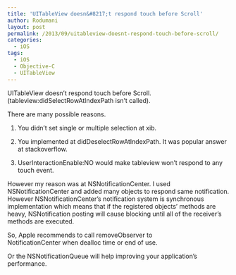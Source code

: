 ```yaml
---
title: 'UITableView doesn&#8217;t respond touch before Scroll'
author: Rodumani
layout: post
permalink: /2013/09/uitableview-doesnt-respond-touch-before-scroll/
categories:
  - iOS
tags:
  - iOS
  - Objective-C
  - UITableView
---
```

UITableView doesn&#8217;t respond touch before Scroll.(tableview:didSelectRowAtIndexPath isn&#8217;t called). 

There are many possible reasons. 

1. You didn&#8217;t set single or multiple selection at xib. 

2. You implemented at didDeselectRowAtIndexPath. It was popular answer at stackoverflow. 

3. UserInteractionEnable:NO would make tableview won&#8217;t respond to any touch event. 

However my reason was at NSNotificationCenter. I used NSNotificationCenter and added many objects to respond same notification. However NSNotificationCenter&#8217;s notification system is synchronous implementation which means that if the registered objects&#8217; methods are heavy, NSNotification posting will cause blocking until all of the receiver&#8217;s methods are executed. 

So, Apple recommends to call removeObserver to  
NotificationCenter when dealloc time or end of use. 

Or the NSNotificationQueue will help improving your application&#8217;s performance.